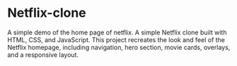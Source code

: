 # Netflix-clone
A simple demo of the home page of netflix.
A simple Netflix clone built with HTML, CSS, and JavaScript.
This project recreates the look and feel of the Netflix homepage, including navigation, hero section, movie cards, overlays, and a responsive layout.
